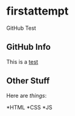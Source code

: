 firstattempt
============

GitHub Test

## GitHub Info

This is a [test](https://github.com/jenniferlaurenmills)

## Other Stuff

Here are *things*:

*HTML
*CSS
*JS
